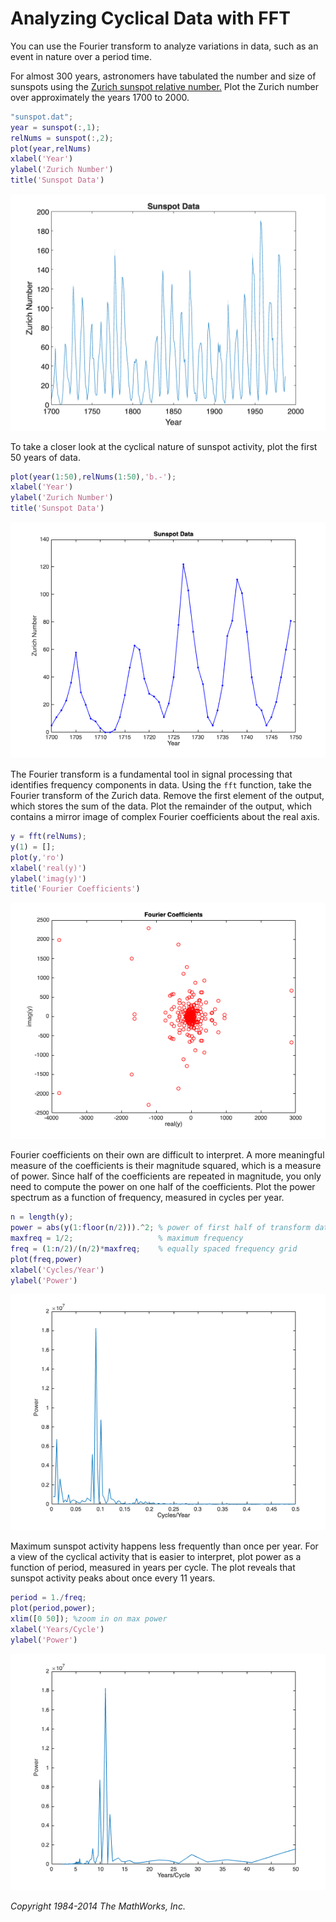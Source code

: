 
# Analyzing Cyclical Data with FFT

You can use the Fourier transform to analyze variations in data, such as an event in nature over a period time.


For almost 300 years, astronomers have tabulated the number and size of sunspots using the [Zurich sunspot relative number.](https://en.wikipedia.org/wiki/Sunspot_number)  Plot the Zurich number over approximately the years 1700 to 2000.

```matlab
"sunspot.dat";
year = sunspot(:,1);
relNums = sunspot(:,2);
plot(year,relNums)
xlabel('Year')
ylabel('Zurich Number')
title('Sunspot Data')
```

![figure_0.png](sunspotAnalysis_media/figure_0.png)

To take a closer look at the cyclical nature of sunspot activity, plot the first 50 years of data.

```matlab
plot(year(1:50),relNums(1:50),'b.-');
xlabel('Year')
ylabel('Zurich Number')
title('Sunspot Data')
```

![figure_1.png](sunspotAnalysis_media/figure_1.png)

The Fourier transform is a fundamental tool in signal processing that identifies frequency components in data.  Using the `fft` function, take the Fourier transform of the Zurich data.  Remove the first element of the output, which stores the sum of the data.  Plot the remainder of the output, which contains a mirror image of complex Fourier coefficients about the real axis.  

```matlab
y = fft(relNums);
y(1) = [];
plot(y,'ro')
xlabel('real(y)')
ylabel('imag(y)')
title('Fourier Coefficients')
```

![figure_2.png](sunspotAnalysis_media/figure_2.png)

Fourier coefficients on their own are difficult to interpret.  A more meaningful measure of the coefficients is their magnitude squared, which is a measure of power.  Since half of the coefficients are repeated in magnitude, you only need to compute the  power on one half of the coefficients.  Plot the power spectrum as a function of frequency, measured in cycles per year. 

```matlab
n = length(y);
power = abs(y(1:floor(n/2))).^2; % power of first half of transform data
maxfreq = 1/2;                   % maximum frequency
freq = (1:n/2)/(n/2)*maxfreq;    % equally spaced frequency grid
plot(freq,power)
xlabel('Cycles/Year')
ylabel('Power')
```

![figure_3.png](sunspotAnalysis_media/figure_3.png)

Maximum sunspot activity happens less frequently than once per year.  For a view of the cyclical activity that is easier to interpret, plot power as a function of period, measured in years per cycle.  The plot reveals that sunspot activity peaks about once every 11 years.    

```matlab
period = 1./freq;
plot(period,power);
xlim([0 50]); %zoom in on max power
xlabel('Years/Cycle')
ylabel('Power')
```

![figure_4.png](sunspotAnalysis_media/figure_4.png)

*Copyright 1984\-2014 The MathWorks, Inc.*

